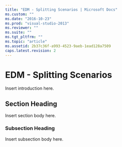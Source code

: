 ```yaml
---
title: "EDM - Splitting Scenarios | Microsoft Docs"
ms.custom: ""
ms.date: "2016-10-23"
ms.prod: "visual-studio-2013"
ms.reviewer: ""
ms.suite: ""
ms.tgt_pltfrm: ""
ms.topic: "article"
ms.assetid: 2b37c36f-a993-4523-9aeb-1ead128a7509
caps.latest.revision: 2
---
```

# EDM - Splitting Scenarios
Insert introduction here.  
  
## Section Heading  
 Insert section body here.  
  
### Subsection Heading  
 Insert subsection body here.